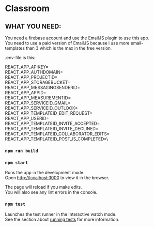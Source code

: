 # Classroom


## WHAT YOU NEED:

You need a firebase account and use the EmailJS plugin to use this app. You need to use a paid version of EmailJS because I use more email-templates than 3 which is the max in the free version.

.env-file is this:

REACT_APP_APIKEY=\
REACT_APP_AUTHDOMAIN=\
REACT_APP_PROJECTID=\
REACT_APP_STORAGEBUCKET=\
REACT_APP_MESSAGINGSENDERID=\
REACT_APP_APPID=\
REACT_APP_MEASUREMENTID=\
REACT_APP_SERVICEID_GMAIL=\
REACT_APP_SERVICEID_OUTLOOK=\
REACT_APP_TEMPLATEID_EDIT_REQUEST=\
REACT_APP_USERID=\
REACT_APP_TEMPLATEID_INVITE_ACCEPTED=\
REACT_APP_TEMPLATEID_INVITE_DECLINED=\
REACT_APP_TEMPLATEID_COLLABORATOR_EDITS=\
REACT_APP_TEMPLATEID_POST_IS_COMPLETED=\


### `npm run build`

### `npm start`

Runs the app in the development mode.\
Open [http://localhost:3000](http://localhost:3000) to view it in the browser.

The page will reload if you make edits.\
You will also see any lint errors in the console.

### `npm test`

Launches the test runner in the interactive watch mode.\
See the section about [running tests](https://facebook.github.io/create-react-app/docs/running-tests) for more information.

